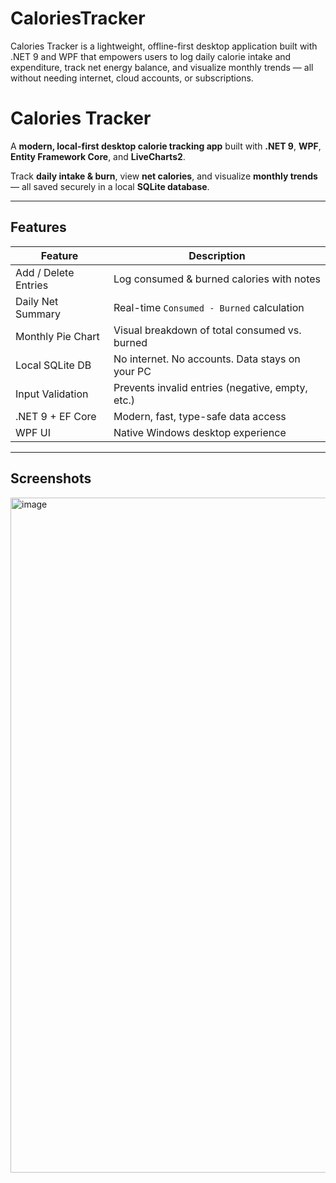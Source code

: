 # CaloriesTracker
Calories Tracker is a lightweight, offline-first desktop application built with .NET 9 and WPF that empowers users to log daily calorie intake and expenditure, track net energy balance, and visualize monthly trends — all without needing internet, cloud accounts, or subscriptions.
# Calories Tracker

A **modern, local-first desktop calorie tracking app** built with **.NET 9**, **WPF**, **Entity Framework Core**, and **LiveCharts2**.

Track **daily intake & burn**, view **net calories**, and visualize **monthly trends** — all saved securely in a local **SQLite database**.

---

## Features

| Feature | Description |
|-------|-----------|
| Add / Delete Entries | Log consumed & burned calories with notes |
| Daily Net Summary | Real-time `Consumed - Burned` calculation |
| Monthly Pie Chart | Visual breakdown of total consumed vs. burned |
| Local SQLite DB | No internet. No accounts. Data stays on your PC |
| Input Validation | Prevents invalid entries (negative, empty, etc.) |
| .NET 9 + EF Core | Modern, fast, type-safe data access |
| WPF UI | Native Windows desktop experience |

---

## Screenshots
<img width="1920" height="1080" alt="image" src="https://github.com/user-attachments/assets/b40aaa65-2527-4c7e-b543-7aef7d4b1d51" />


